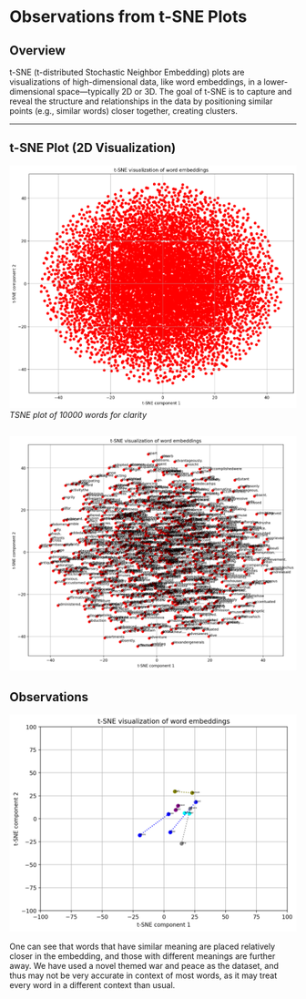 # Observations from t-SNE Plots

## Overview
t-SNE (t-distributed Stochastic Neighbor Embedding) plots are visualizations of high-dimensional data, like word embeddings, in a lower-dimensional space—typically 2D or 3D. The goal of t-SNE is to capture and reveal the structure and relationships in the data by positioning similar points (e.g., similar words) closer together, creating clusters.

---

## t-SNE Plot (2D Visualization)
![2D t-SNE Visualization](images/image1.png)
*TSNE plot of 10000 words for clarity*

![First one thousand words](images/image2.png)
---

## Observations
![Relationship between words](images/image.png)

One can see that words that have similar meaning are placed relatively closer in the embedding, and those with different meanings are further away. We have used a novel themed war and peace as the dataset, and thus may not be very accurate in context of most words, as it may treat every word in a different context than usual.